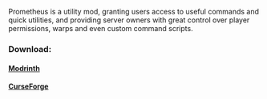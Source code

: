 Prometheus is a utility mod, granting users access to useful commands and quick utilities, and providing server owners with great control over player permissions, warps and even custom command scripts.

### Download:
  #### [Modrinth](https://modrinth.com/mod/prometheus)
  #### [CurseForge](https://www.curseforge.com/minecraft/mc-mods/prometheus)
